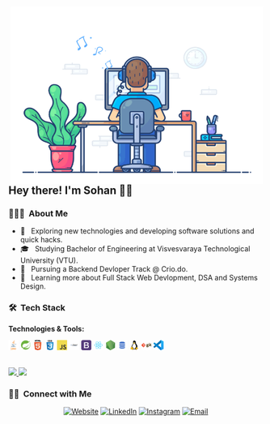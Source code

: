 <img align="right" src="https://github.com/snsohanjain/Personal-Stuff-/blob/af3b260c4d578b51e07925f928be79822b4acdcc/Images/developer.gif" alt="Hola Coders" width="500" height="350"/> 

<h2> Hey there! I'm Sohan 🙋‍♂️ </h2>

<h3> 👨🏻‍💻 &nbsp;About Me </h3>

- 🤔 &nbsp; Exploring new technologies and developing software solutions and quick hacks.
- 🎓 &nbsp; Studying Bachelor of Engineering at Visvesvaraya Technological University (VTU).
- 💼 &nbsp; Pursuing a Backend Devloper Track @ Crio.do.
- 🌱 &nbsp; Learning more about Full Stack Web Devlopment, DSA and Systems Design.


<h3> 🛠 &nbsp;Tech Stack</h3>

**Technologies & Tools:** 

<code><img height="20" src="https://raw.githubusercontent.com/github/explore/80688e429a7d4ef2fca1e82350fe8e3517d3494d/topics/java/java.png"></code>
<code><img height="20" src="https://raw.githubusercontent.com/github/explore/80688e429a7d4ef2fca1e82350fe8e3517d3494d/topics/spring-boot/spring-boot.png"></code>
<code><img height="20" src="https://raw.githubusercontent.com/github/explore/80688e429a7d4ef2fca1e82350fe8e3517d3494d/topics/html/html.png"></code>
<code><img height="20" src="https://raw.githubusercontent.com/github/explore/80688e429a7d4ef2fca1e82350fe8e3517d3494d/topics/css/css.png"></code>
<code><img height="20" src="https://raw.githubusercontent.com/github/explore/80688e429a7d4ef2fca1e82350fe8e3517d3494d/topics/javascript/javascript.png"></code>
<code><img height="20" src="https://raw.githubusercontent.com/github/explore/80688e429a7d4ef2fca1e82350fe8e3517d3494d/topics/jquery/jquery.png"></code>
<code><img height="20" src="https://raw.githubusercontent.com/github/explore/80688e429a7d4ef2fca1e82350fe8e3517d3494d/topics/bootstrap/bootstrap.png"></code>
<code><img height="20" src="https://raw.githubusercontent.com/github/explore/80688e429a7d4ef2fca1e82350fe8e3517d3494d/topics/react/react.png"></code>
<code><img height="20" src="https://raw.githubusercontent.com/github/explore/80688e429a7d4ef2fca1e82350fe8e3517d3494d/topics/nodejs/nodejs.png"></code>
<code><img height="20" src="https://raw.githubusercontent.com/github/explore/80688e429a7d4ef2fca1e82350fe8e3517d3494d/topics/sql/sql.png"></code>
<code><img height="20" src="https://raw.githubusercontent.com/github/explore/80688e429a7d4ef2fca1e82350fe8e3517d3494d/topics/linux/linux.png"></code>
<code><img height="20" src="https://raw.githubusercontent.com/github/explore/80688e429a7d4ef2fca1e82350fe8e3517d3494d/topics/git/git.png"></code>
<code><img height="20" src="https://raw.githubusercontent.com/github/explore/80688e429a7d4ef2fca1e82350fe8e3517d3494d/topics/visual-studio-code/visual-studio-code.png"></code>
 
<br/>

<a href="https://github.com/snsohanjain">
  <img height="180em" src="https://github-readme-stats.vercel.app/api?username=snsohanjain&theme=buefy&show_icons=true" />
  <img height="180em" src="https://github-readme-stats.vercel.app/api/top-langs/?username=snsohanjain&theme=buefy&layout=compact" />
</a>

<br/>

<h3> 🤝🏻 &nbsp;Connect with Me </h3>

<p align="center">
<a href="https://www.snsohanjain.com/"><img alt="Website" src="https://img.shields.io/badge/Website-www.snsohanjain.com-blue?style=flat-square&logo=google-chrome"></a>
<a href="https://www.linkedin.com/in/sohanjainsn/"><img alt="LinkedIn" src="https://img.shields.io/badge/LinkedIn-sohanjainsn-blue?style=flat-square&logo=linkedin"></a>
<a href="https://www.instagram.com/iamsohanjain/"><img alt="Instagram" src="https://img.shields.io/badge/Instagram-iamsohanjain-blue?style=flat-square&logo=instagram"></a>
<a href="sohanjainsn2022@gmail.com"><img alt="Email" src="https://img.shields.io/badge/Email-sohanjainsn2022%40gmail.com-blue?style=flat-square&logo=gmail"></a>
</p>

